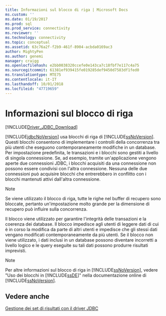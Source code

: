 ```yaml
---
title: Informazioni sul blocco di riga | Microsoft Docs
ms.custom: ''
ms.date: 01/19/2017
ms.prod: sql
ms.prod_service: connectivity
ms.reviewer: ''
ms.technology: connectivity
ms.topic: conceptual
ms.assetid: 63c76a2f-f2b9-461f-8904-acbda0169ac3
author: MightyPen
ms.author: genemi
manager: craigg
ms.openlocfilehash: e2bb0038320ccefe0e143ca7c18fbf7e117c4a75
ms.sourcegitcommit: 61381ef939415fe019285def9450d7583df1fed0
ms.translationtype: MTE75
ms.contentlocale: it-IT
ms.lasthandoff: 10/01/2018
ms.locfileid: "47719659"
---
```

# <a name="understanding-row-locking"></a>Informazioni sul blocco di riga

[!INCLUDE[Driver_JDBC_Download](../../includes/driver_jdbc_download.md)]

[!INCLUDE[jdbcNoVersion](../../includes/jdbcnoversion_md.md)] usa blocchi di riga di [!INCLUDE[ssNoVersion](../../includes/ssnoversion-md.md)]. Questi blocchi consentono di implementare i controlli della concorrenza tra più utenti che eseguono contemporaneamente modifiche in un database. Per impostazione predefinita, le transazioni e i blocchi sono gestiti a livello di singola connessione. Se, ad esempio, tramite un'applicazione vengono aperte due connessioni JDBC, i blocchi acquisiti da una connessione non possono essere condivisi con l'altra connessione. Nessuna delle due connessioni può acquisire blocchi che entrerebbero in conflitto con i blocchi mantenuti attivi dall'altra connessione.

> [!NOTE]  
> Se viene utilizzato il blocco di riga, tutte le righe nel buffer di recupero sono bloccate, pertanto un'impostazione molto grande per la dimensione di recupero può influire sulla concorrenza.

Il blocco viene utilizzato per garantire l'integrità delle transazioni e la coerenza dei database. Il blocco impedisce agli utenti di leggere dati di cui è in corso la modifica da parte di altri utenti e impedisce che gli stessi dati vengano modificati contemporaneamente da più utenti. Se il blocco non viene utilizzato, i dati inclusi in un database possono diventare incorretti a livello logico e le query eseguite su tali dati possono produrre risultati imprevisti.

> [!NOTE]  
> Per altre informazioni sul blocco di riga in [!INCLUDE[ssNoVersion](../../includes/ssnoversion-md.md)], vedere "Uso dei blocchi in [!INCLUDE[ssDE](../../includes/ssde_md.md)]" nella documentazione online di [!INCLUDE[ssNoVersion](../../includes/ssnoversion-md.md)].

## <a name="see-also"></a>Vedere anche

[Gestione dei set di risultati con il driver JDBC](../../connect/jdbc/managing-result-sets-with-the-jdbc-driver.md)
